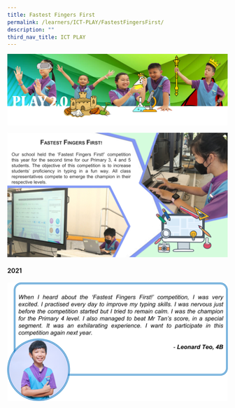 ```yaml
---
title: Fastest Fingers First
permalink: /learners/ICT-PLAY/FastestFingersFirst/
description: ""
third_nav_title: ICT PLAY
---
```

![](/images/PLAYbanner.png)

![](/images/PLAY-ICT_Fastest-Fingers-First-1024x576.png)

#### 2021
![](/images/ICT-slide4-1024x548.png)